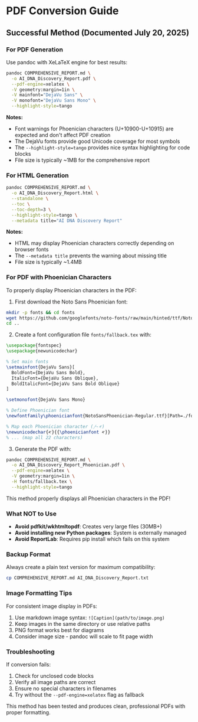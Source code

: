 # PDF Conversion Guide

## Successful Method (Documented July 20, 2025)

### For PDF Generation

Use pandoc with XeLaTeX engine for best results:

```bash
pandoc COMPREHENSIVE_REPORT.md \
  -o AI_DNA_Discovery_Report.pdf \
  --pdf-engine=xelatex \
  -V geometry:margin=1in \
  -V mainfont="DejaVu Sans" \
  -V monofont="DejaVu Sans Mono" \
  --highlight-style=tango
```

**Notes:**
- Font warnings for Phoenician characters (U+10900-U+10915) are expected and don't affect PDF creation
- The DejaVu fonts provide good Unicode coverage for most symbols
- The `--highlight-style=tango` provides nice syntax highlighting for code blocks
- File size is typically ~1MB for the comprehensive report

### For HTML Generation

```bash
pandoc COMPREHENSIVE_REPORT.md \
  -o AI_DNA_Discovery_Report.html \
  --standalone \
  --toc \
  --toc-depth=3 \
  --highlight-style=tango \
  --metadata title="AI DNA Discovery Report"
```

**Notes:**
- HTML may display Phoenician characters correctly depending on browser fonts
- The `--metadata title` prevents the warning about missing title
- File size is typically ~1.4MB

### For PDF with Phoenician Characters

To properly display Phoenician characters in the PDF:

1. First download the Noto Sans Phoenician font:
```bash
mkdir -p fonts && cd fonts
wget https://github.com/googlefonts/noto-fonts/raw/main/hinted/ttf/NotoSansPhoenician/NotoSansPhoenician-Regular.ttf
cd ..
```

2. Create a font configuration file `fonts/fallback.tex` with:
```latex
\usepackage{fontspec}
\usepackage{newunicodechar}

% Set main fonts
\setmainfont{DejaVu Sans}[
  BoldFont={DejaVu Sans Bold},
  ItalicFont={DejaVu Sans Oblique},
  BoldItalicFont={DejaVu Sans Bold Oblique}
]

\setmonofont{DejaVu Sans Mono}

% Define Phoenician font
\newfontfamily\phoenicianfont{NotoSansPhoenician-Regular.ttf}[Path=./fonts/]

% Map each Phoenician character (𐤀-𐤕)
\newunicodechar{𐤀}{{\phoenicianfont 𐤀}}
% ... (map all 22 characters)
```

3. Generate the PDF with:
```bash
pandoc COMPREHENSIVE_REPORT.md \
  -o AI_DNA_Discovery_Report_Phoenician.pdf \
  --pdf-engine=xelatex \
  -V geometry:margin=1in \
  -H fonts/fallback.tex \
  --highlight-style=tango
```

This method properly displays all Phoenician characters in the PDF!

### What NOT to Use

- **Avoid pdfkit/wkhtmltopdf**: Creates very large files (30MB+)
- **Avoid installing new Python packages**: System is externally managed
- **Avoid ReportLab**: Requires pip install which fails on this system

### Backup Format

Always create a plain text version for maximum compatibility:

```bash
cp COMPREHENSIVE_REPORT.md AI_DNA_Discovery_Report.txt
```

### Image Formatting Tips

For consistent image display in PDFs:
1. Use markdown image syntax: `![Caption](path/to/image.png)`
2. Keep images in the same directory or use relative paths
3. PNG format works best for diagrams
4. Consider image size - pandoc will scale to fit page width

### Troubleshooting

If conversion fails:
1. Check for unclosed code blocks
2. Verify all image paths are correct
3. Ensure no special characters in filenames
4. Try without the `--pdf-engine=xelatex` flag as fallback

This method has been tested and produces clean, professional PDFs with proper formatting.